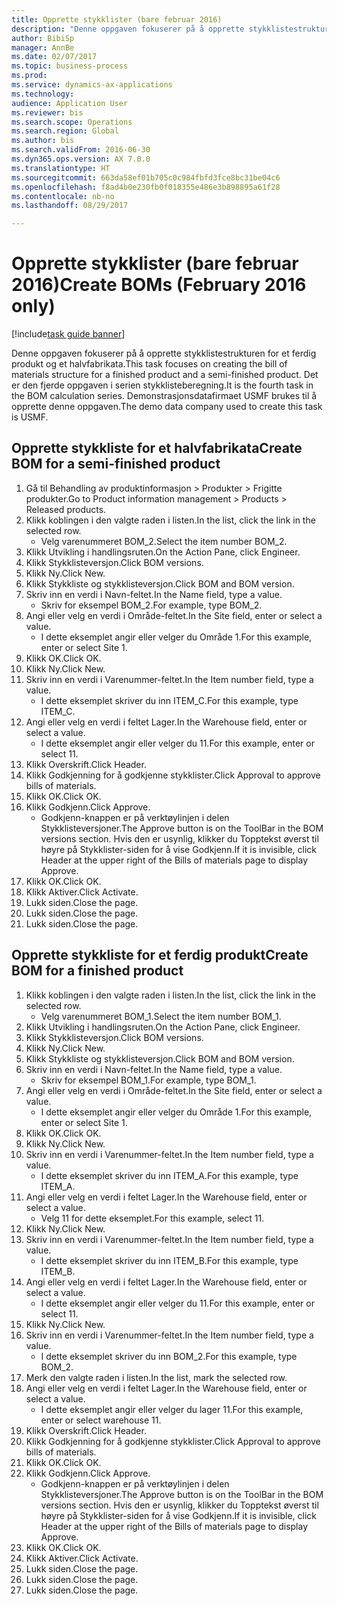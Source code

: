 ```yaml
--- 
title: Opprette stykklister (bare februar 2016)
description: "Denne oppgaven fokuserer på å opprette stykklistestrukturen for et ferdig produkt og et halvfabrikata."
author: BibiSp
manager: AnnBe
ms.date: 02/07/2017
ms.topic: business-process
ms.prod: 
ms.service: dynamics-ax-applications
ms.technology: 
audience: Application User
ms.reviewer: bis
ms.search.scope: Operations
ms.search.region: Global
ms.author: bis
ms.search.validFrom: 2016-06-30
ms.dyn365.ops.version: AX 7.0.0
ms.translationtype: HT
ms.sourcegitcommit: 663da58ef01b705c0c984fbfd3fce8bc31be04c6
ms.openlocfilehash: f8ad4b0e230fb0f018355e486e3b898895a61f28
ms.contentlocale: nb-no
ms.lasthandoff: 08/29/2017

---
```

# <a name="create-boms-february-2016-only"></a><span data-ttu-id="c03eb-103">Opprette stykklister (bare februar 2016)</span><span class="sxs-lookup"><span data-stu-id="c03eb-103">Create BOMs (February 2016 only)</span></span>

[!include[task guide banner](../../includes/task-guide-banner.md)]

<span data-ttu-id="c03eb-104">Denne oppgaven fokuserer på å opprette stykklistestrukturen for et ferdig produkt og et halvfabrikata.</span><span class="sxs-lookup"><span data-stu-id="c03eb-104">This task focuses on creating the bill of materials structure for a finished product and a semi-finished product.</span></span> <span data-ttu-id="c03eb-105">Det er den fjerde oppgaven i serien stykklisteberegning.</span><span class="sxs-lookup"><span data-stu-id="c03eb-105">It is the fourth task in the BOM calculation series.</span></span> <span data-ttu-id="c03eb-106">Demonstrasjonsdatafirmaet USMF brukes til å opprette denne oppgaven.</span><span class="sxs-lookup"><span data-stu-id="c03eb-106">The demo data company used to create this task is USMF.</span></span>


## <a name="create-bom-for-a-semi-finished-product"></a><span data-ttu-id="c03eb-107">Opprette stykkliste for et halvfabrikata</span><span class="sxs-lookup"><span data-stu-id="c03eb-107">Create BOM for a semi-finished product</span></span>
1. <span data-ttu-id="c03eb-108">Gå til Behandling av produktinformasjon > Produkter > Frigitte produkter.</span><span class="sxs-lookup"><span data-stu-id="c03eb-108">Go to Product information management > Products > Released products.</span></span>
2. <span data-ttu-id="c03eb-109">Klikk koblingen i den valgte raden i listen.</span><span class="sxs-lookup"><span data-stu-id="c03eb-109">In the list, click the link in the selected row.</span></span>
    * <span data-ttu-id="c03eb-110">Velg varenummeret BOM_2.</span><span class="sxs-lookup"><span data-stu-id="c03eb-110">Select the item number BOM_2.</span></span>  
3. <span data-ttu-id="c03eb-111">Klikk Utvikling i handlingsruten.</span><span class="sxs-lookup"><span data-stu-id="c03eb-111">On the Action Pane, click Engineer.</span></span>
4. <span data-ttu-id="c03eb-112">Klikk Stykklisteversjon.</span><span class="sxs-lookup"><span data-stu-id="c03eb-112">Click BOM versions.</span></span>
5. <span data-ttu-id="c03eb-113">Klikk Ny.</span><span class="sxs-lookup"><span data-stu-id="c03eb-113">Click New.</span></span>
6. <span data-ttu-id="c03eb-114">Klikk Stykkliste og stykklisteversjon.</span><span class="sxs-lookup"><span data-stu-id="c03eb-114">Click BOM and BOM version.</span></span>
7. <span data-ttu-id="c03eb-115">Skriv inn en verdi i Navn-feltet.</span><span class="sxs-lookup"><span data-stu-id="c03eb-115">In the Name field, type a value.</span></span>
    * <span data-ttu-id="c03eb-116">Skriv for eksempel BOM_2.</span><span class="sxs-lookup"><span data-stu-id="c03eb-116">For example, type BOM_2.</span></span>  
8. <span data-ttu-id="c03eb-117">Angi eller velg en verdi i Område-feltet.</span><span class="sxs-lookup"><span data-stu-id="c03eb-117">In the Site field, enter or select a value.</span></span>
    * <span data-ttu-id="c03eb-118">I dette eksemplet angir eller velger du Område 1.</span><span class="sxs-lookup"><span data-stu-id="c03eb-118">For this example, enter or select Site 1.</span></span>  
9. <span data-ttu-id="c03eb-119">Klikk OK.</span><span class="sxs-lookup"><span data-stu-id="c03eb-119">Click OK.</span></span>
10. <span data-ttu-id="c03eb-120">Klikk Ny.</span><span class="sxs-lookup"><span data-stu-id="c03eb-120">Click New.</span></span>
11. <span data-ttu-id="c03eb-121">Skriv inn en verdi i Varenummer-feltet.</span><span class="sxs-lookup"><span data-stu-id="c03eb-121">In the Item number field, type a value.</span></span>
    * <span data-ttu-id="c03eb-122">I dette eksemplet skriver du inn ITEM_C.</span><span class="sxs-lookup"><span data-stu-id="c03eb-122">For this example, type ITEM_C.</span></span>  
12. <span data-ttu-id="c03eb-123">Angi eller velg en verdi i feltet Lager.</span><span class="sxs-lookup"><span data-stu-id="c03eb-123">In the Warehouse field, enter or select a value.</span></span>
    * <span data-ttu-id="c03eb-124">I dette eksemplet angir eller velger du 11.</span><span class="sxs-lookup"><span data-stu-id="c03eb-124">For this example, enter or select 11.</span></span>  
13. <span data-ttu-id="c03eb-125">Klikk Overskrift.</span><span class="sxs-lookup"><span data-stu-id="c03eb-125">Click Header.</span></span>
14. <span data-ttu-id="c03eb-126">Klikk Godkjenning for å godkjenne stykklister.</span><span class="sxs-lookup"><span data-stu-id="c03eb-126">Click Approval to approve bills of materials.</span></span>
15. <span data-ttu-id="c03eb-127">Klikk OK.</span><span class="sxs-lookup"><span data-stu-id="c03eb-127">Click OK.</span></span>
16. <span data-ttu-id="c03eb-128">Klikk Godkjenn.</span><span class="sxs-lookup"><span data-stu-id="c03eb-128">Click Approve.</span></span>
    * <span data-ttu-id="c03eb-129">Godkjenn-knappen er på verktøylinjen i delen Stykklisteversjoner.</span><span class="sxs-lookup"><span data-stu-id="c03eb-129">The Approve button is on the ToolBar in the  BOM versions section.</span></span> <span data-ttu-id="c03eb-130">Hvis den er usynlig, klikker du Topptekst øverst til høyre på Stykklister-siden for å vise Godkjenn.</span><span class="sxs-lookup"><span data-stu-id="c03eb-130">If it is invisible, click Header at the upper right of the Bills of materials page to display Approve.</span></span>  
17. <span data-ttu-id="c03eb-131">Klikk OK.</span><span class="sxs-lookup"><span data-stu-id="c03eb-131">Click OK.</span></span>
18. <span data-ttu-id="c03eb-132">Klikk Aktiver.</span><span class="sxs-lookup"><span data-stu-id="c03eb-132">Click Activate.</span></span>
19. <span data-ttu-id="c03eb-133">Lukk siden.</span><span class="sxs-lookup"><span data-stu-id="c03eb-133">Close the page.</span></span>
20. <span data-ttu-id="c03eb-134">Lukk siden.</span><span class="sxs-lookup"><span data-stu-id="c03eb-134">Close the page.</span></span>
21. <span data-ttu-id="c03eb-135">Lukk siden.</span><span class="sxs-lookup"><span data-stu-id="c03eb-135">Close the page.</span></span>

## <a name="create-bom-for-a-finished-product"></a><span data-ttu-id="c03eb-136">Opprette stykkliste for et ferdig produkt</span><span class="sxs-lookup"><span data-stu-id="c03eb-136">Create BOM for a finished product</span></span>
1. <span data-ttu-id="c03eb-137">Klikk koblingen i den valgte raden i listen.</span><span class="sxs-lookup"><span data-stu-id="c03eb-137">In the list, click the link in the selected row.</span></span>
    * <span data-ttu-id="c03eb-138">Velg varenummeret BOM_1.</span><span class="sxs-lookup"><span data-stu-id="c03eb-138">Select the item number BOM_1.</span></span>  
2. <span data-ttu-id="c03eb-139">Klikk Utvikling i handlingsruten.</span><span class="sxs-lookup"><span data-stu-id="c03eb-139">On the Action Pane, click Engineer.</span></span>
3. <span data-ttu-id="c03eb-140">Klikk Stykklisteversjon.</span><span class="sxs-lookup"><span data-stu-id="c03eb-140">Click BOM versions.</span></span>
4. <span data-ttu-id="c03eb-141">Klikk Ny.</span><span class="sxs-lookup"><span data-stu-id="c03eb-141">Click New.</span></span>
5. <span data-ttu-id="c03eb-142">Klikk Stykkliste og stykklisteversjon.</span><span class="sxs-lookup"><span data-stu-id="c03eb-142">Click BOM and BOM version.</span></span>
6. <span data-ttu-id="c03eb-143">Skriv inn en verdi i Navn-feltet.</span><span class="sxs-lookup"><span data-stu-id="c03eb-143">In the Name field, type a value.</span></span>
    * <span data-ttu-id="c03eb-144">Skriv for eksempel BOM_1.</span><span class="sxs-lookup"><span data-stu-id="c03eb-144">For example, type BOM_1.</span></span>  
7. <span data-ttu-id="c03eb-145">Angi eller velg en verdi i Område-feltet.</span><span class="sxs-lookup"><span data-stu-id="c03eb-145">In the Site field, enter or select a value.</span></span>
    * <span data-ttu-id="c03eb-146">I dette eksemplet angir eller velger du Område 1.</span><span class="sxs-lookup"><span data-stu-id="c03eb-146">For this example, enter or select Site 1.</span></span>  
8. <span data-ttu-id="c03eb-147">Klikk OK.</span><span class="sxs-lookup"><span data-stu-id="c03eb-147">Click OK.</span></span>
9. <span data-ttu-id="c03eb-148">Klikk Ny.</span><span class="sxs-lookup"><span data-stu-id="c03eb-148">Click New.</span></span>
10. <span data-ttu-id="c03eb-149">Skriv inn en verdi i Varenummer-feltet.</span><span class="sxs-lookup"><span data-stu-id="c03eb-149">In the Item number field, type a value.</span></span>
    * <span data-ttu-id="c03eb-150">I dette eksemplet skriver du inn ITEM_A.</span><span class="sxs-lookup"><span data-stu-id="c03eb-150">For this example, type ITEM_A.</span></span>  
11. <span data-ttu-id="c03eb-151">Angi eller velg en verdi i feltet Lager.</span><span class="sxs-lookup"><span data-stu-id="c03eb-151">In the Warehouse field, enter or select a value.</span></span>
    * <span data-ttu-id="c03eb-152">Velg 11 for dette eksemplet.</span><span class="sxs-lookup"><span data-stu-id="c03eb-152">For this example, select 11.</span></span>  
12. <span data-ttu-id="c03eb-153">Klikk Ny.</span><span class="sxs-lookup"><span data-stu-id="c03eb-153">Click New.</span></span>
13. <span data-ttu-id="c03eb-154">Skriv inn en verdi i Varenummer-feltet.</span><span class="sxs-lookup"><span data-stu-id="c03eb-154">In the Item number field, type a value.</span></span>
    * <span data-ttu-id="c03eb-155">I dette eksemplet skriver du inn ITEM_B.</span><span class="sxs-lookup"><span data-stu-id="c03eb-155">For this example, type ITEM_B.</span></span>  
14. <span data-ttu-id="c03eb-156">Angi eller velg en verdi i feltet Lager.</span><span class="sxs-lookup"><span data-stu-id="c03eb-156">In the Warehouse field, enter or select a value.</span></span>
    * <span data-ttu-id="c03eb-157">I dette eksemplet angir eller velger du 11.</span><span class="sxs-lookup"><span data-stu-id="c03eb-157">For this example, enter or select 11.</span></span>  
15. <span data-ttu-id="c03eb-158">Klikk Ny.</span><span class="sxs-lookup"><span data-stu-id="c03eb-158">Click New.</span></span>
16. <span data-ttu-id="c03eb-159">Skriv inn en verdi i Varenummer-feltet.</span><span class="sxs-lookup"><span data-stu-id="c03eb-159">In the Item number field, type a value.</span></span>
    * <span data-ttu-id="c03eb-160">I dette eksemplet skriver du inn BOM_2.</span><span class="sxs-lookup"><span data-stu-id="c03eb-160">For this example, type BOM_2.</span></span>  
17. <span data-ttu-id="c03eb-161">Merk den valgte raden i listen.</span><span class="sxs-lookup"><span data-stu-id="c03eb-161">In the list, mark the selected row.</span></span>
18. <span data-ttu-id="c03eb-162">Angi eller velg en verdi i feltet Lager.</span><span class="sxs-lookup"><span data-stu-id="c03eb-162">In the Warehouse field, enter or select a value.</span></span>
    * <span data-ttu-id="c03eb-163">I dette eksemplet angir eller velger du lager 11.</span><span class="sxs-lookup"><span data-stu-id="c03eb-163">For this example, enter or select warehouse 11.</span></span>  
19. <span data-ttu-id="c03eb-164">Klikk Overskrift.</span><span class="sxs-lookup"><span data-stu-id="c03eb-164">Click Header.</span></span>
20. <span data-ttu-id="c03eb-165">Klikk Godkjenning for å godkjenne stykklister.</span><span class="sxs-lookup"><span data-stu-id="c03eb-165">Click Approval to approve bills of materials.</span></span>
21. <span data-ttu-id="c03eb-166">Klikk OK.</span><span class="sxs-lookup"><span data-stu-id="c03eb-166">Click OK.</span></span>
22. <span data-ttu-id="c03eb-167">Klikk Godkjenn.</span><span class="sxs-lookup"><span data-stu-id="c03eb-167">Click Approve.</span></span>
    * <span data-ttu-id="c03eb-168">Godkjenn-knappen er på verktøylinjen i delen Stykklisteversjoner.</span><span class="sxs-lookup"><span data-stu-id="c03eb-168">The Approve button is on the ToolBar in the  BOM versions section.</span></span> <span data-ttu-id="c03eb-169">Hvis den er usynlig, klikker du Topptekst øverst til høyre på Stykklister-siden for å vise Godkjenn.</span><span class="sxs-lookup"><span data-stu-id="c03eb-169">If it is invisible, click Header at the upper right of the Bills of materials page to display Approve.</span></span>  
23. <span data-ttu-id="c03eb-170">Klikk OK.</span><span class="sxs-lookup"><span data-stu-id="c03eb-170">Click OK.</span></span>
24. <span data-ttu-id="c03eb-171">Klikk Aktiver.</span><span class="sxs-lookup"><span data-stu-id="c03eb-171">Click Activate.</span></span>
25. <span data-ttu-id="c03eb-172">Lukk siden.</span><span class="sxs-lookup"><span data-stu-id="c03eb-172">Close the page.</span></span>
26. <span data-ttu-id="c03eb-173">Lukk siden.</span><span class="sxs-lookup"><span data-stu-id="c03eb-173">Close the page.</span></span>
27. <span data-ttu-id="c03eb-174">Lukk siden.</span><span class="sxs-lookup"><span data-stu-id="c03eb-174">Close the page.</span></span>


